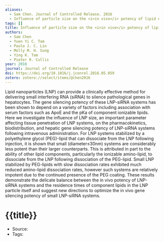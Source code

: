 ```yaml
---
aliases:
  - Sam Chen. Journal of Controlled Release. 2016
  - Influence of particle size on the <i>in vivo</i> potency of lipid nanoparticle formulations of siRNA
tags: []
title: Influence of particle size on the <i>in vivo</i> potency of lipid nanoparticle formulations of siRNA
authors:
  - Sam Chen
  - Yuen Yi C. Tam
  - Paulo J. C. Lin
  - Molly M. H. Sung
  - Ying K. Tam
  - Pieter R. Cullis
year: 2016
journal: Journal of Controlled Release
doi: https://doi.org/10.1016/j.jconrel.2016.05.059
zotero: zotero://select/items/@chen2016
---
```

<!-- START_ABSTRACT -->
Lipid nanoparticles (LNP) can provide a clinically effective method for delivering small interfering RNA (siRNA) to silence pathological genes in hepatocytes. The gene silencing potency of these LNP-siRNA systems has been shown to depend on a variety of factors including association with serum factors such as ApoE and the pKa of component ionizable lipids. Here we investigate the influence of LNP size, an important parameter affecting tissue penetration of LNP systems, on the pharmacokinetics, biodistribution, and hepatic gene silencing potency of LNP-siRNA systems following intravenous administration. For LNP systems stabilized by a polyethylene glycol (PEG)-lipid that can dissociate from the LNP following injection, it is shown that small (diameter≤30nm) systems are considerably less potent than their larger counterparts. This is attributed in part to the ability of other lipid components, particularly the ionizable amino-lipid, to dissociate from the LNP following dissociation of the PEG-lipid. Small LNP stabilized by PEG-lipids with slow dissociation rates exhibited much reduced amino-lipid dissociation rates, however such systems are relatively impotent due to the continued presence of the PEG coating. These results demonstrate the delicate balance between the in vivo potency of LNP-siRNA systems and the residence times of component lipids in the LNP particle itself and suggest new directions to optimize the in vivo gene silencing potency of small LNP-siRNA systems.
<!-- END_ABSTRACT -->

<!-- START_TEMPLATE -->
# {{title}}

- Source:
- Tags: 
<!-- END_TEMPLATE -->